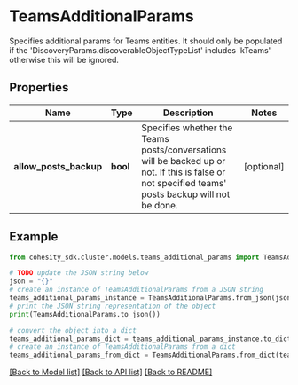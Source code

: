 # TeamsAdditionalParams

Specifies additional params for Teams entities. It should only be populated if the 'DiscoveryParams.discoverableObjectTypeList' includes 'kTeams' otherwise this will be ignored.

## Properties

Name | Type | Description | Notes
------------ | ------------- | ------------- | -------------
**allow_posts_backup** | **bool** | Specifies whether the Teams posts/conversations will be backed up or not. If this is false or not specified teams&#39; posts backup will not be done. | [optional] 

## Example

```python
from cohesity_sdk.cluster.models.teams_additional_params import TeamsAdditionalParams

# TODO update the JSON string below
json = "{}"
# create an instance of TeamsAdditionalParams from a JSON string
teams_additional_params_instance = TeamsAdditionalParams.from_json(json)
# print the JSON string representation of the object
print(TeamsAdditionalParams.to_json())

# convert the object into a dict
teams_additional_params_dict = teams_additional_params_instance.to_dict()
# create an instance of TeamsAdditionalParams from a dict
teams_additional_params_from_dict = TeamsAdditionalParams.from_dict(teams_additional_params_dict)
```
[[Back to Model list]](../README.md#documentation-for-models) [[Back to API list]](../README.md#documentation-for-api-endpoints) [[Back to README]](../README.md)


